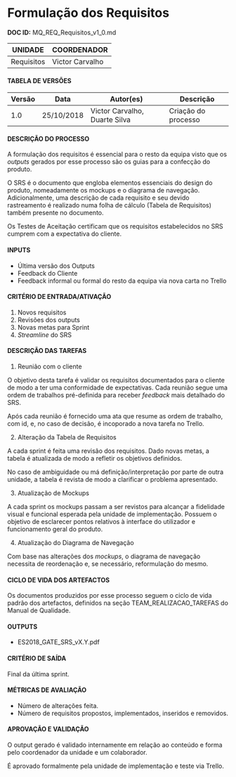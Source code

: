 # Formulação dos Requisitos

**DOC ID:** MQ_REQ_Requisitos_v1_0.md

| UNIDADE | COORDENADOR |
|---------|-------------|
| Requisitos   |  Victor Carvalho |

#### TABELA DE VERSÕES

| Versão | Data | Autor(es) | Descrição
|---|---|---|---
| 1.0 | 25/10/2018 | Victor Carvalho, Duarte Silva | Criação do processo |

#### DESCRIÇÃO DO PROCESSO

A formulação dos requisitos é essencial para o resto da equipa visto que os _outputs_ gerados por esse processo são os guias para a confecção do produto.

O SRS é o documento que engloba elementos essenciais do design do produto, nomeadamente os mockups e o diagrama de navegação. Adicionalmente, uma descrição de cada requisito e seu devido rastreamento é realizado numa folha de cálculo (Tabela de Requisitos) também presente no documento.

Os Testes de Aceitação certificam que os requisitos estabelecidos no SRS cumprem com a expectativa do cliente.

#### INPUTS

* Última versão dos Outputs
* Feedback do Cliente
* Feedback informal ou formal do resto da equipa via nova carta no Trello

#### CRITÉRIO DE ENTRADA/ATIVAÇÃO

1. Novos requisitos
2. Revisões dos outputs
3. Novas metas para Sprint
4. _Streamline_ do SRS

#### DESCRIÇÃO DAS TAREFAS

1. Reunião com o cliente

O objetivo desta tarefa é validar os requisitos documentados para o cliente de modo a ter uma conformidade de expectativas. Cada reunião segue uma ordem de trabalhos pré-definida para receber _feedback_ mais detalhado do SRS.

Após cada reunião é fornecido uma ata que resume as ordem de trabalho, com id, e, no caso de decisão, é incoporado a nova tarefa no Trello.

2. Alteração da Tabela de Requisitos

A cada sprint é feita uma revisão dos requisitos. Dado novas metas, a tabela é atualizada de modo a refletir os objetivos definidos. 

No caso de ambiguidade ou má definição/interpretação por parte de outra unidade, a tabela é revista de modo a clarificar o problema apresentado.


3. Atualização de Mockups

A cada sprint os mockups passam a ser revistos para alcançar a fidelidade visual e funcional esperada pela unidade de implementação. Possuem o objetivo de esclarecer pontos relativos à interface do utilizador e funcionamento geral do produto. 

4. Atualização do Diagrama de Navegação

Com base nas alterações dos _mockups_, o diagrama de navegação necessita de reordenação e, se necessário, reformulação do mesmo.

#### CICLO DE VIDA DOS ARTEFACTOS

Os documentos produzidos por esse processo seguem o ciclo de vida padrão dos artefactos, definidos na seção TEAM_REALIZACAO_TAREFAS do Manual de Qualidade.

#### OUTPUTS

* ES2018_GATE_SRS_vX.Y.pdf

#### CRITÉRIO DE SAÍDA

Final da última sprint.

#### MÉTRICAS DE AVALIAÇÃO

* Número de alterações feita.
* Número de requisitos propostos, implementados, inseridos e removidos.

#### APROVAÇÃO E VALIDAÇÃO

O output gerado é validado internamente em relação ao conteúdo e forma pelo coordenador da unidade e um colaborador.

É aprovado formalmente pela unidade de implementação e teste via Trello.
